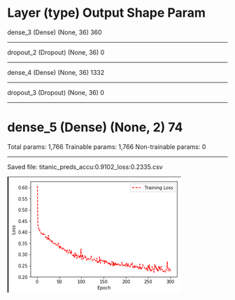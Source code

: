 

Layer (type)                 Output Shape              Param  
=================================================================
dense_3 (Dense)              (None, 36)                360       
_________________________________________________________________
dropout_2 (Dropout)          (None, 36)                0         
_________________________________________________________________
dense_4 (Dense)              (None, 36)                1332      
_________________________________________________________________
dropout_3 (Dropout)          (None, 36)                0         
_________________________________________________________________
dense_5 (Dense)              (None, 2)                 74        
=================================================================
Total params: 1,766
Trainable params: 1,766
Non-trainable params: 0
_________________________________________________________________
Saved file: titanic_preds_accu:0.9102_loss:0.2335.csv



![alt text](https://github.com/arpytanshu/ML-models/blob/master/TITANIC/Screenshot%20from%202018-11-03%2013-07-37.png)
